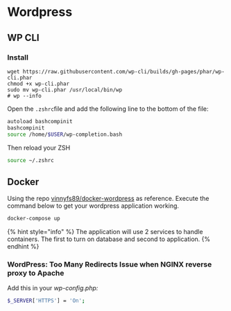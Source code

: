 # Wordpress

## WP CLI

### Install

```text
wget https://raw.githubusercontent.com/wp-cli/builds/gh-pages/phar/wp-cli.phar
chmod +x wp-cli.phar
sudo mv wp-cli.phar /usr/local/bin/wp
# wp --info
```

Open the `.zshrc`file and add the following line to the bottom of the file:

```bash
autoload bashcompinit
bashcompinit
source /home/$USER/wp-completion.bash
```

Then reload your ZSH

```bash
source ~/.zshrc
```

## Docker

Using the repo [vinnyfs89/docker-wordpress](https://github.com/vinnyfs89/docker-wordpress) as reference. Execute the command below to get your wordpress application working.

```bash
docker-compose up
```

{% hint style="info" %}
The application will use 2 services to handle containers. The first to turn on database and second to application.
{% endhint %}

### WordPress: Too Many Redirects Issue when NGINX reverse proxy to Apache

Add this in your _wp-config.php:_

```bash
$_SERVER['HTTPS'] = 'On';
```

